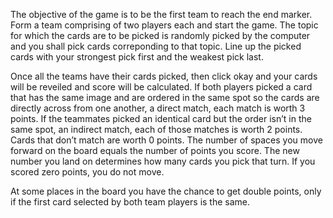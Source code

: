The objective of the game is to be the first team to reach the end marker. Form a team comprising of two players each and start the game. The topic for which the cards are to be picked is randomly picked by the computer and you shall pick cards correponding to that topic. Line up the picked cards with your strongest pick first and the weakest pick last.

Once all the teams have their cards picked, then click okay and your cards will be reveiled and score will be calculated. If both players picked a card that has the same image and are ordered in the same spot so the cards are directly across from one another, a direct match, each match is worth 3 points. If the teammates picked an identical card but the order isn’t in the same spot, an indirect match, each of those matches is worth 2 points. Cards that don’t match are worth 0 points. The number of spaces you move forward on the board equals the number of points you score. The new number you land on determines how many cards you pick that turn. If you scored zero points, you do not move. 

At some places in the board you have the chance to get double points, only if the first card selected by both team players is the same. 